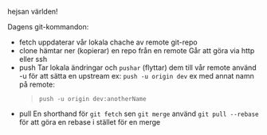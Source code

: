 hejsan världen!

Dagens git-kommandon:
- fetch
    uppdaterar vår lokala chache av remote git-repo
- clone
    hämtar ner (kopierar) en repo från en remote
    Går att göra via http eller ssh
- push
    Tar lokala ändringar och `pushar` (flyttar) dem till vår remote 
    använd -u för att sätta en upstream
    ex: `push -u origin dev`
    ex med annat namn på remote:
    > `push -u origin dev:anotherName` 
- pull
    En shorthand för `git fetch` sen `git merge` 
    använd `git pull --rebase` för att göra en rebase i stället för en merge